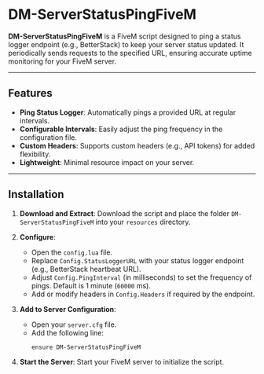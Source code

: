 # DM-ServerStatusPingFiveM

**DM-ServerStatusPingFiveM** is a FiveM script designed to ping a status logger endpoint (e.g., BetterStack) to keep your server status updated. It periodically sends requests to the specified URL, ensuring accurate uptime monitoring for your FiveM server.

---

## Features
- **Ping Status Logger**: Automatically pings a provided URL at regular intervals.
- **Configurable Intervals**: Easily adjust the ping frequency in the configuration file.
- **Custom Headers**: Supports custom headers (e.g., API tokens) for added flexibility.
- **Lightweight**: Minimal resource impact on your server.

---

## Installation

1. **Download and Extract**: Download the script and place the folder `DM-ServerStatusPingFiveM` into your `resources` directory.

2. **Configure**:
   - Open the `config.lua` file.
   - Replace `Config.StatusLoggerURL` with your status logger endpoint (e.g., BetterStack heartbeat URL).
   - Adjust `Config.PingInterval` (in milliseconds) to set the frequency of pings. Default is 1 minute (`60000` ms).
   - Add or modify headers in `Config.Headers` if required by the endpoint.

3. **Add to Server Configuration**:
   - Open your `server.cfg` file.
   - Add the following line:
     ```
     ensure DM-ServerStatusPingFiveM
     ```

4. **Start the Server**: Start your FiveM server to initialize the script.